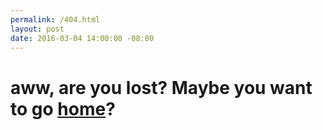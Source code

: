 ```yaml
---
permalink: /404.html
layout: post
date: 2016-03-04 14:00:00 -08:00
---
```


# aww, are you lost? Maybe you want to go [home]({{site.url}})?